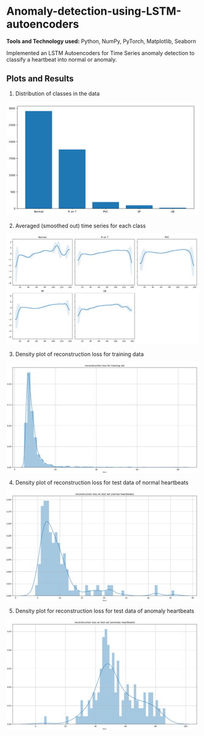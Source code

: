 # Anomaly-detection-using-LSTM-autoencoders

**Tools and Technology used:** Python, NumPy, PyTorch, Matplotlib, Seaborn

Implemented an LSTM Autoencoders for Time Series anomaly detection to classify a heartbeat into normal or anomaly.

## Plots and Results

1. Distribution of classes in the data

![Image added](results/plot1.png)

2. Averaged (smoothed out) time series for each class

![Image added](results/plot2.png)

3. Density plot of reconstruction loss for training data

![Image added](results/plot3.png)

4. Density plot of reconstruction loss for test data of normal heartbeats 

![Image added](results/plot4.png)

5. Density plot for reconstruction loss for test data of anomaly heartbeats

![Image added](results/plot5.png)
